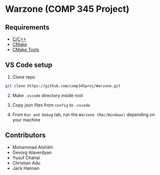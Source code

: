 # Warzone (COMP 345 Project)

## Requirements
- [C/C++](https://marketplace.visualstudio.com/items?itemName=ms-vscode.cpptools)
- [CMake](https://marketplace.visualstudio.com/items?itemName=twxs.cmake)
- [CMake Tools](https://marketplace.visualstudio.com/items?itemName=ms-vscode.cmake-tools)

## VS Code setup

1. Clone repo
```bash
git clone https://github.com/comp345proj/Warzone.git
```

2. Make `.vscode` directory inside root

2. Copy json files from `config` to `.vscode`

3. From `Run and Debug` tab, run the `Warzone (Mac/Windows)` depending on your machine

## Contributors
- Mohammad Alshikh
- Gevorg Alaverdyan
- Yusuf Chahal
- Christian Adu
- Jack Hannan